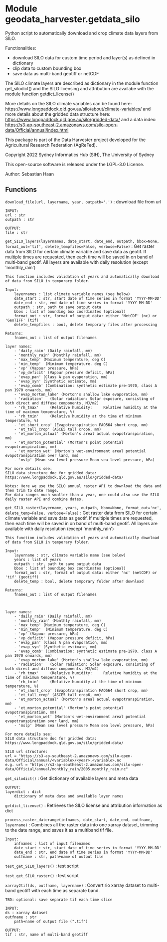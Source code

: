 Module geodata_harvester.getdata_silo
=====================================
Python script to automatically download and crop climate data layers from SILO.

Functionalities:
- download SILO data for custom time period and layer(s) as defined in dictionary
- clip data to custom bounding box
- save data as multi-band geotiff or netCDF

The SILO climate layers are described as dictionary in the module function get_silodict()
and the SILO licensing and attribution are availabe with the module function getdict_license()

More details on the SILO climate variables can be found here:
https://www.longpaddock.qld.gov.au/silo/about/climate-variables/
and more details about the gridded data structure here:
https://www.longpaddock.qld.gov.au/silo/gridded-data/
and a data index:
https://s3-ap-southeast-2.amazonaws.com/silo-open-data/Official/annual/index.html

This package is part of the Data Harvester project developed for the Agricultural Research Federation (AgReFed).

Copyright 2022 Sydney Informatics Hub (SIH), The University of Sydney

This open-source software is released under the LGPL-3.0 License.

Author: Sebastian Haan

Functions
---------

    
`download_file(url, layername, year, outpath='.')`
:   download file from url
    
    INPUT:
    url : str
    outpath : str
    
    OUTPUT:
    file : str

    
`get_SILO_layers(layernames, date_start, date_end, outpath, bbox=None, format_out='tif', delete_tempfiles=False, verbose=False)`
:   Get raster data from SILO for certain climate variable and save data as geotif.
    If multiple times are requested, then each time will be saved in on band of multi-band geotif.
    All layers are available with daily resolution (except 'monthly_rain')
    
    This function includes validation of years and automatically download of data from SILO in temporary folder.
    
    Input:
        layernames : list climate variable names (see below)
        date_start : str, start date of time series in format 'YYYY-MM-DD'
        date_end : str, end date of time series in format 'YYYY-MM-DD'
        outpath : str, path to save output data
        bbox : list of bounding box coordinates (optional)
        format_out : str, format of output data: either 'NetCDF' (nc) or 'GeoTIFF' (tif)
        delete_tempfiles : bool, delete temporary files after processing
    
    Returns:
        fnames_out : list of output filenames
    
    layer names:
        - 'daily_rain' (Daily rainfall, mm)
        - 'monthly_rain' (Monthly rainfall, mm)
        - 'max_temp' (Maximum temperature, deg C)
        - 'min_temp'  (Minimum temperature. deg C)
        - 'vp' (Vapour pressure, hPa)
        - 'vp_deficit' (Vapour pressure deficit, hPa)
        - 'evap_pan' (Class A pan evaporation, mm)
        - 'evap_syn' (Synthetic estimate, mm)
        - 'evap_comb' (Combination: synthetic estimate pre-1970, class A pan 1970 onwards, mm)
        - 'evap_morton_lake' (Morton's shallow lake evaporation, mm)
        - 'radiation'   (Solar radiation: Solar exposure, consisting of both direct and diffuse components, MJ/m2)
        - 'rh_tmax'     (Relative humidity:     Relative humidity at the time of maximum temperature, %)
        - 'rh_tmin'     (Relative humidity at the time of minimum temperature, %)
        - 'et_short_crop' (Evapotranspiration FAO564 short crop, mm)
        - 'et_tall_crop' (ASCE5 tall crop6, mm)
        - 'et_morton_actual' (Morton's areal actual evapotranspiration, mm)
        - 'et_morton_potential' (Morton's point potential evapotranspiration, mm)
        - 'et_morton_wet' (Morton's wet-environment areal potential evapotranspiration over land, mm)
        - 'mslp' (Mean sea level pressure Mean sea level pressure, hPa)
    
    For more details see:
    SILO data structure doc for gridded data:
    https://www.longpaddock.qld.gov.au/silo/gridded-data/
    
    Notes: Here we use the SILO annual raster API to download the data and then trim to date range. 
    For data ranges much smaller than a year, one could also use the SILO daily raster API and combine dates.

    
`get_SILO_raster(layername, years, outpath, bbox=None, format_out='nc', delete_temp=False, verbose=False)`
:   Get raster data from SILO for certain climate variable and save data as geotif.
    If multiple times are requested, then each time will be saved in on band of multi-band geotif.
    All layers are available with daily resolution (except 'monthly_rain')
    
    This function includes validation of years and automatically download of data from SILO in temporary folder.
    
    Input:
        layername : str, climate variable name (see below)
        years : list of years
        outpath : str, path to save output data
        bbox : list of bounding box coordinates (optional)
        format_out : str, format of output data: either 'nc' (netCDF) or 'tif' (geotiff)
        delete_temp : bool, delete temporary folder after download
    
    Returns:
        fnames_out : list of output filenames
    
    
    
    layer names:
        - 'daily_rain' (Daily rainfall, mm)
        - 'monthly_rain' (Monthly rainfall, mm)
        - 'max_temp' (Maximum temperature, deg C)
        - 'min_temp'  (Minimum temperature. deg C)
        - 'vp' (Vapour pressure, hPa)
        - 'vp_deficit' (Vapour pressure deficit, hPa)
        - 'evap_pan' (Class A pan evaporation, mm)
        - 'evap_syn' (Synthetic estimate, mm)
        - 'evap_comb' (Combination: synthetic estimate pre-1970, class A pan 1970 onwards, mm)
        - 'evap_morton_lake' (Morton's shallow lake evaporation, mm)
        - 'radiation'   (Solar radiation: Solar exposure, consisting of both direct and diffuse components, MJ/m2)
        - 'rh_tmax'     (Relative humidity:     Relative humidity at the time of maximum temperature, %)
        - 'rh_tmin'     (Relative humidity at the time of minimum temperature, %)
        - 'et_short_crop' (Evapotranspiration FAO564 short crop, mm)
        - 'et_tall_crop' (ASCE5 tall crop6, mm)
        - 'et_morton_actual' (Morton's areal actual evapotranspiration, mm)
        - 'et_morton_potential' (Morton's point potential evapotranspiration, mm)
        - 'et_morton_wet' (Morton's wet-environment areal potential evapotranspiration over land, mm)
        - 'mslp' (Mean sea level pressure Mean sea level pressure, hPa)
    
    For more details see:
    SILO data structure doc for gridded data:
    https://www.longpaddock.qld.gov.au/silo/gridded-data/
    
    SILO url structure:
    url = "https://s3-ap-southeast-2.amazonaws.com/silo-open-data/Official/annual/<variable>/<year>.<variable>.nc
    e.g. url = "https://s3-ap-southeast-2.amazonaws.com/silo-open-data/Official/annual/monthly_rain/2005.monthly_rain.nc"

    
`get_silodict()`
:   Get dictionary of available layers and meta data
    
    OUTPUT:
    layerdict : dict
        dictionary of meta data and available layer names

    
`getdict_license()`
:   Retrieves the SILO license and attribution information as dict

    
`process_raster_daterange(infnames, date_start, date_end, outfname, layername)`
:   Combines all the raster data into one xarray dataset, trimming to the date range, 
    and saves it as a multiband tif file.
    
    Input:
        infnames : list of input filenames
        date_start : str, start date of time series in format 'YYYY-MM-DD'
        date_end : str, end date of time series in format 'YYYY-MM-DD'
        outfname : str, path+name of output file

    
`test_get_SILO_layers()`
:   test script

    
`test_get_SILO_raster()`
:   test script

    
`xarray2tif(ds, outfname, layername)`
:   Convert rio xarray dataset to multi-band geotiff with each time as separate band.
    
    TBD: optional: save separate tif each time slice
    
    INPUT:
    ds : xarray dataset
    outfname : str
        path+name of output file (".tif")
    
    OUTPUT:
    tif : str, name of multi-band geotiff